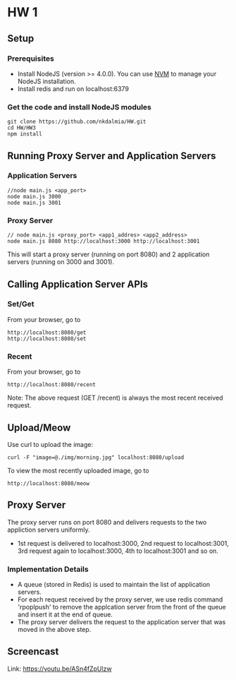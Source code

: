 # HW 1

## Setup

### Prerequisites
* Install NodeJS (version >= 4.0.0). You can use [NVM](https://www.npmjs.com/package/nvm) to manage your NodeJS installation.
* Install redis and run on localhost:6379

### Get the code and install NodeJS modules
```
git clone https://github.com/nkdalmia/HW.git
cd HW/HW3
npm install
```

## Running Proxy Server and Application Servers

### Application Servers
```
//node main.js <app_port>
node main.js 3000
node main.js 3001
```

### Proxy Server
```
// node main.js <proxy_port> <app1_addres> <app2_address>
node main.js 8080 http://localhost:3000 http://localhost:3001
```

This will start a proxy server (running on port 8080) and 2 application servers (running on 3000 and 3001).

## Calling Application Server APIs
### Set/Get
From your browser, go to 
```
http://localhost:8080/get
http://localhost:8080/set
```

### Recent
From your browser, go to 
```
http://localhost:8080/recent
```
Note: The above request (GET /recent) is always the most recent received request.

## Upload/Meow
Use curl to upload the image:
```
curl -F "image=@./img/morning.jpg" localhost:8080/upload
```

To view the most recently uploaded image, go to
```
http://localhost:8080/meow
```

## Proxy Server
The proxy server runs on port 8080 and delivers requests to the two appliction servers uniformly.
* 1st request is delivered to localhost:3000, 2nd request to localhost:3001, 3rd request again to localhost:3000, 4th to localhost:3001 and so on.

### Implementation Details
* A queue (stored in Redis) is used to maintain the list of application servers.
* For each request received by the proxy server, we use redis command 'rpoplpush' to remove the applcation server from the front of the queue and insert it at the end of queue. 
* The proxy server delivers the request to the application server that was moved in the above step.

## Screencast
Link: https://youtu.be/ASn4fZpUlzw
